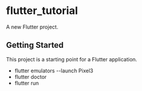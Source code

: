 # flutter_tutorial

A new Flutter project.

## Getting Started

This project is a starting point for a Flutter application.

- flutter emulators --launch Pixel3
- flutter doctor
- flutter run
